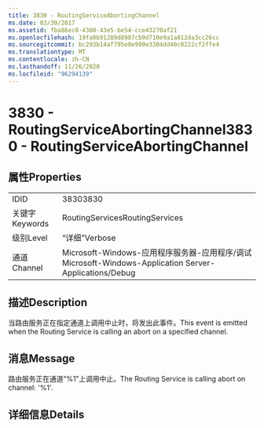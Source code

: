 ```yaml
---
title: 3830 - RoutingServiceAbortingChannel
ms.date: 03/30/2017
ms.assetid: fba86ec8-4360-43e5-be54-cce43270af21
ms.openlocfilehash: 19fa0b91289d8987cb9d710e9a1a012da3cc26cc
ms.sourcegitcommit: bc293b14af795e0e999e3304dd40c0222cf2ffe4
ms.translationtype: MT
ms.contentlocale: zh-CN
ms.lasthandoff: 11/26/2020
ms.locfileid: "96294139"
---
```

# <a name="3830---routingserviceabortingchannel"></a><span data-ttu-id="0f667-102">3830 - RoutingServiceAbortingChannel</span><span class="sxs-lookup"><span data-stu-id="0f667-102">3830 - RoutingServiceAbortingChannel</span></span>

## <a name="properties"></a><span data-ttu-id="0f667-103">属性</span><span class="sxs-lookup"><span data-stu-id="0f667-103">Properties</span></span>  
  
|||  
|-|-|  
|<span data-ttu-id="0f667-104">ID</span><span class="sxs-lookup"><span data-stu-id="0f667-104">ID</span></span>|<span data-ttu-id="0f667-105">3830</span><span class="sxs-lookup"><span data-stu-id="0f667-105">3830</span></span>|  
|<span data-ttu-id="0f667-106">关键字</span><span class="sxs-lookup"><span data-stu-id="0f667-106">Keywords</span></span>|<span data-ttu-id="0f667-107">RoutingServices</span><span class="sxs-lookup"><span data-stu-id="0f667-107">RoutingServices</span></span>|  
|<span data-ttu-id="0f667-108">级别</span><span class="sxs-lookup"><span data-stu-id="0f667-108">Level</span></span>|<span data-ttu-id="0f667-109">“详细”</span><span class="sxs-lookup"><span data-stu-id="0f667-109">Verbose</span></span>|  
|<span data-ttu-id="0f667-110">通道</span><span class="sxs-lookup"><span data-stu-id="0f667-110">Channel</span></span>|<span data-ttu-id="0f667-111">Microsoft-Windows-应用程序服务器-应用程序/调试</span><span class="sxs-lookup"><span data-stu-id="0f667-111">Microsoft-Windows-Application Server-Applications/Debug</span></span>|  
  
## <a name="description"></a><span data-ttu-id="0f667-112">描述</span><span class="sxs-lookup"><span data-stu-id="0f667-112">Description</span></span>  

 <span data-ttu-id="0f667-113">当路由服务正在指定通道上调用中止时，将发出此事件。</span><span class="sxs-lookup"><span data-stu-id="0f667-113">This event is emitted when the Routing Service is calling an abort on a specified channel.</span></span>  
  
## <a name="message"></a><span data-ttu-id="0f667-114">消息</span><span class="sxs-lookup"><span data-stu-id="0f667-114">Message</span></span>  

 <span data-ttu-id="0f667-115">路由服务正在通道“%1”上调用中止。</span><span class="sxs-lookup"><span data-stu-id="0f667-115">The Routing Service is calling abort on channel: '%1'.</span></span>  
  
## <a name="details"></a><span data-ttu-id="0f667-116">详细信息</span><span class="sxs-lookup"><span data-stu-id="0f667-116">Details</span></span>
